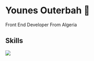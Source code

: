 # Younes Outerbah 👋

Front End Developer From Algeria
          
## Skills
<img src="https://cdn.jsdelivr.net/gh/devicons/devicon/icons/html5/html5-original.svg" />
          
                    
          
          
          
